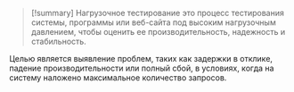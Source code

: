 > [!summary] Нагрузочное тестирование
> это процесс тестирования системы, программы или веб-сайта под высоким нагрузочным давлением, чтобы оценить ее производительность, надежность и стабильность. 






Целью является выявление проблем, таких как задержки в отклике, падение производительности или полный сбой, в условиях, когда на систему наложено максимальное количество запросов.